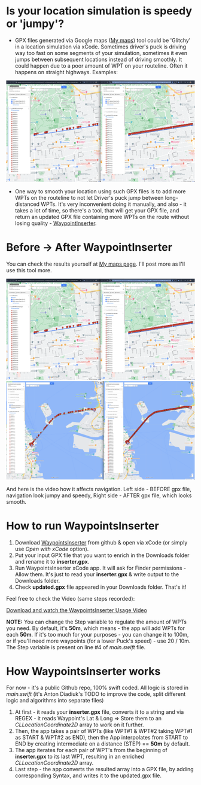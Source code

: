 # Is your location simulation is speedy or 'jumpy'?

- GPX files generated via Google maps ([My maps](https://www.google.com/maps/d/u/0/edit?mid=1uxznn5sl26vqoVFEf-uuFF9XgcAw5vc&usp=sharingto)) tool could be 'Glitchy' in a location simulation via xCode. Sometimes driver's puck is driving way too fast on some segments of your simulation, sometimes it even jumps between subsequent locations instead of driving smoothly. It could happen due to a poor amount of WPT on your routeline. Often it happens on straight highways. Examples:

![Route Example](image-2024-11-7_13-0-56.png)

- One way to smooth your location using such GPX files is to add more WPTs on the routeline to not let Driver's puck jump between long-distanced WPTs. It's very inconvenient doing it manually, and also - it takes a lot of time, so there's a tool, that will get your GPX file, and return an updated GPX file containing more WPTs on the route without losing quality - [WaypointInserter](https://github.com/DiadiukAntony/WaypointInserter).

# Before → After WaypointInserter

You can check the results yourself at [My maps page](https://www.google.com/maps/d/u/0/edit?mid=1uxznn5sl26vqoVFEf-uuFF9XgcAw5vc&usp=sharingto). I'll post more as I'll use this tool more.

![Result Example 1](image-2024-11-7_13-0-56.png)
![Result Example 2](image-2024-11-7_13-2-27.png)

And here is the video how it affects navigation. Left side - BEFORE gpx file, navigation look jumpy and speedy, Right side - AFTER gpx file, which looks smooth.

# How to run WaypointsInserter

1. Download [WaypointsInserter](https://github.com/DiadiukAntony/WaypointInserter) from github & open via xCode (or simply use _Open with xCode_ option).
2. Put your input GPX file that you want to enrich in the Downloads folder and rename it to **inserter.gpx**.
3. Run WaypointsInserter xCode app. It will ask for Finder permissions - Allow them. It's just to read your **inserter.gpx** & write output to the Downloads folder.
4. Check **updated.gpx** file appeared in your Downloads folder. That's it!

Feel free to check the Video (same steps recorded):

[Download and watch the WaypointsInserter Usage Video](WaypointsInserter%20usage.mov)

**NOTE:** You can change the Step variable to regulate the amount of WPTs you need. By default, it's **50m**, which means - the app will add WPTs for each **50m**. If it's too much for your purposes - you can change it to 100m, or if you'll need more waypoints (for a lower Puck's speed) - use 20 / 10m. The Step variable is present on line #4 of _main.swift_ file.

# How WaypointsInserter works

For now - it's a public Github repo, 100% swift coded. All logic is stored in _main.swift_ (it's Anton Diadiuk's TODO to improve the code, split different logic and algorithms into separate files)

1. At first - it reads your **inserter.gpx** file, converts it to a string and via REGEX - it reads Waypoint's Lat & Long => Store them to an _CLLocationCoordinate2D_ array to work on it further.
2. Then, the app takes a pair of WPTs (like WPT#1 & WPT#2 taking WPT#1 as START & WPT#2 as END), then the App interpolates from START to END by creating intermediate on a distance (STEP) == **50m** by default.
3. The app iterates for each pair of WPT's from the beginning of **inserter.gpx** to its last WPT, resulting in an enriched _CLLocationCoordinate2D_ array.
4. Last step - the app converts the resulted array into a GPX file, by adding corresponding Syntax, and writes it to the updated.gpx file.
